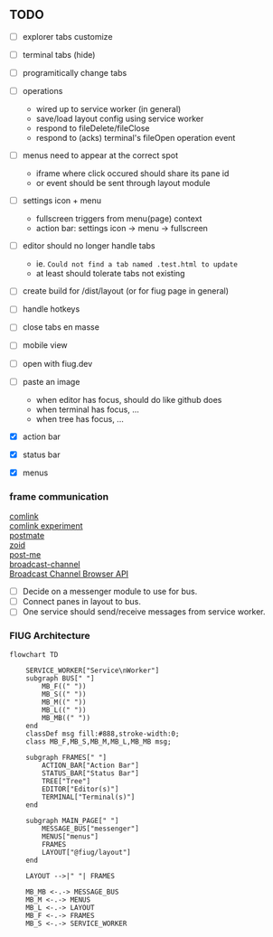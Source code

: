 ## TODO
- [ ] explorer tabs customize
- [ ] terminal tabs (hide)
- [ ] programitically change tabs

- [ ] operations
	- wired up to service worker (in general)
	- save/load layout config using service worker
	- respond to fileDelete/fileClose
	- respond to (acks) terminal's fileOpen operation event

- [ ] menus need to appear at the correct spot
	- iframe where click occured should share its pane id
	- or event should be sent through layout module
- [ ] settings icon + menu
	- fullscreen triggers from menu(page) context
	- action bar: settings icon -> menu -> fullscreen
- [ ] editor should no longer handle tabs
	- ie. `Could not find a tab named .test.html to update`
	- at least should tolerate tabs not existing
- [ ] create build for /dist/layout (or for fiug page in general)
- [ ] handle hotkeys
- [ ] close tabs en masse
- [ ] mobile view
- [ ] open with fiug.dev
- [ ] paste an image
	- when editor has focus, should do like github does
	- when terminal has focus, ...
	- when tree has focus, ...
- [X] action bar
- [X] status bar
- [X] menus

### frame communication
[comlink](https://github.com/GoogleChromeLabs/comlink)   
[comlink experiment](https://github.com/fiugd/incubator/tree/d44c82640df1a2175c236a0c7dc55a0f082059f1/xterm-tui/comlink)   
[postmate](https://github.com/dollarshaveclub/postmate)   
[zoid](https://github.com/krakenjs/zoid)   
[post-me](https://github.com/alesgenova/post-me)   
[broadcast-channel](https://github.com/pubkey/broadcast-channel)   
[Broadcast Channel Browser API](https://caniuse.com/broadcastchannel)   

- [ ] Decide on a messenger module to use for bus.
- [ ] Connect panes in layout to bus.
- [ ] One service should send/receive messages from service worker.

### FIUG Architecture
```mermaid
flowchart TD

    SERVICE_WORKER["Service\nWorker"]
    subgraph BUS[" "]
        MB_F((" ")) 
        MB_S((" "))
        MB_M((" "))
        MB_L((" "))
        MB_MB((" "))
    end
    classDef msg fill:#888,stroke-width:0;
    class MB_F,MB_S,MB_M,MB_L,MB_MB msg;

    subgraph FRAMES[" "]
        ACTION_BAR["Action Bar"]
        STATUS_BAR["Status Bar"]
        TREE["Tree"]
        EDITOR["Editor(s)"]
        TERMINAL["Terminal(s)"]
    end

    subgraph MAIN_PAGE[" "]
        MESSAGE_BUS["messenger"]
        MENUS["menus"]
        FRAMES
        LAYOUT["@fiug/layout"]
    end

    LAYOUT -->|" "| FRAMES 

    MB_MB <-.-> MESSAGE_BUS
    MB_M <-.-> MENUS
    MB_L <-.-> LAYOUT
    MB_F <-.-> FRAMES
    MB_S <-.-> SERVICE_WORKER
```
